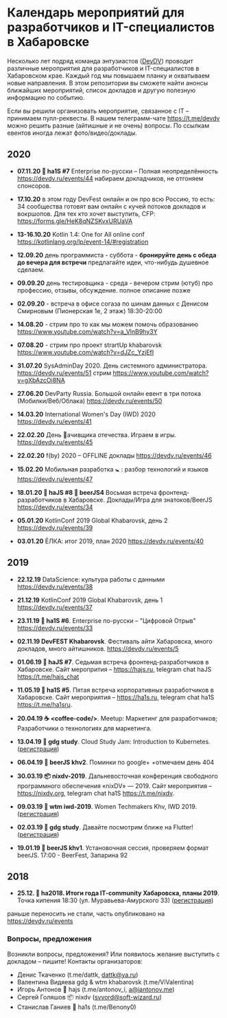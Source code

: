 # Календарь мероприятий для разработчиков и IT-специалистов в Хабаровске

Несколько лет подряд команда энтузиастов ([DevDV](https://devdv.ru)) проводит различные мероприятия для разработчиков и IT-специалистов в Хабаровском крае. Каждый год мы повышаем планку и охватываем новые направления. В этом репозитории вы сможете найти анонсы ближайших мероприятий, список докладов и другую полезную информацию по событию.

Если вы решили организовать мероприятие, связанное с IT &ndash; принимаем пулл-реквесты. В нашем телеграмм-чате https://t.me/devdv можно решить разные (айтишные и не очень) вопросы. По ссылкам евентов иногда лежат фото/видео/доклады.

## 2020

* **07.11.20 💢 ha1S #7** Enterprise по-русски – Полная неопределённость https://devdv.ru/events/44 набираем докладчиков, не отгоняем спонсоров.

* **17.10.20** в этом году DevFest онлайн и он про всю Россию, то есть: 34 сообщества готовят вам онлайн с кучей потоков докладов и вокршопов. Для тех кто хочет выступить, CFP: https://forms.gle/HeK8qNZSKvxURUaVA

* **13-16.10.20** Kotlin 1.4: One for All online conf https://kotlinlang.org/lp/event-14/#registration

* **12.09.20** день программиста - суббота - **бронируйте день с обеда до вечера для встречи** предлагайте идеи, что-нибудь душевное сделаем.
* **09.09.20** день тестировщика - среда - вечером стрим (ютуб) про профессию, отзывы, обсуждение. полное описание позже
* **02.09.20** - встреча в офисе согаза по шинам данных с Денисом Смирновым (Пионерская 1е, 2 этаж) 18:30-20:00
 
* **14.08.20**  - стрим про то как мы можем помочь образованию https://www.youtube.com/watch?v=a_VlnB9hy3Y
* **07.08.20**  - стрим про проект strartUp khabarovsk https://www.youtube.com/watch?v=dJZc_YzjEfI

* **31.07.20** SysAdminDay 2020. День системного администратора. https://devdv.ru/events/51 стрим https://www.youtube.com/watch?v=gXbAzcOi8NA

* **27.06.20** DevParty Russia. Большой онлайн евент в три потока (Мобилки/Веб/Облака) https://devdv.ru/events/50

* **14.03.20** International Women's Day (IWD) 2020 https://devdv.ru/events/41

* **22.02.20** День 👾ачивщика отечества. Играем в игры. https://devdv.ru/events/45
* **22.02.20** f(by) 2020 – OFFLINE доклады https://devdv.ru/events/46
* **15.02.20** Мобильная разработка 🚼 : разбор технологий и языков https://devdv.ru/events/47

* **18.01.20 🚀 haJS #8  🍺 beerJS4** Восьмая встреча фронтенд-разработчиков в Хабаровске. Доклады/Игра для знатоков/BeerJS https://devdv.ru/events/34
* **05.01.20** KotlinConf 2019 Global Khabarovsk, день 2 https://devdv.ru/events/39
* **03.01.20** ЁЛКА: итог 2019, план 2020 https://devdv.ru/events/40

## 2019

* **22.12.19** DataScience: культура работы с данными https://devdv.ru/events/38
* **21.12.19** KotlinConf 2019 Global Khabarovsk, день 1 https://devdv.ru/events/37

* **23.11.19 💢 ha1S #6**. Enterprise по-русски – "Цифровой Отрыв" https://devdv.ru/events/33
* **02.11.19 DevFEST Khabarovsk**. Фестиваль айти Хабаровска, много докладов, много айтишников. https://devdv.ru/events/5


* **01.06.19 🚀 haJS #7**. Седьмая встреча фронтенд-разработчиков в Хабаровске. Сайт меропрития &ndash; https://hajs.ru, telegram chat haJS https://t.me/hajs_chat
* **11.05.19 💢 ha1S #5**. Пятая встреча корпоративных разработчиков в Хабаровске. Сайт мероприятия &ndash; https://ha1s.ru, telegram chat ha1S https://t.me/ha1sru.
* **20.04.19 ☕️ &lt;coffee-code/&gt;**. Meetup: Маркетинг для разработчиков; Разработчики о технологиях для маркетинга.
* **13.04.19 🍕 gdg study**. Cloud Study Jam: Introduction to Kubernetes. ([регистрация](https://www.meetup.com/ru-RU/GDG-Khabarovsk/events/259807873/))
* **06.04.19 🍺 beerJS khv2**. Поминки по google+ +отмечаем день 404
* **30.03.19 📦 nixdv-2019**. Дальневосточная конференция свободного программного обеспечения «nixDV» — 2019. Сайт мероприятия &ndash; https://nixdv.org, telegram chat ha1S https://t.me/nixdv.
* **09.03.19 🍭 wtm iwd-2019**. Women Techmakers Khv, IWD 2019. ([регистрация](https://www.meetup.com/ru-RU/GDG-Khabarovsk/events/259411696/))
* **02.03.19 🍕 gdg study**. Давайте посмотрим ближе на Flutter! ([регистрация](https://www.meetup.com/ru-RU/GDG-Khabarovsk/events/258373219/))
* **19.01.19 🍺 beerJS khv1**. Установочная сессия, проверяем формат beerJS. 17:00 - BeerFest, Запарина 92

## 2018

* **25.12. 🔰 ha2018. Итоги года IT-community Хабаровска, планы 2019**.
Точка кипения 18:30 (ул. Муравьева-Амурского 33) ([регистрация](https://leader-id.ru/event/14303/))

раньше переносить не стали, часть опубликовано на https://devdv.ru/events

### Вопросы, предложения

Возникли вопросы, предложения? Или появилось желание выступить с докладом &ndash; пишите! Контакты организаторов:

* Денис Ткаченко (t.me/dattk, dattk@ya.ru)
* Валентина Видяева gdg & wtm khabarovsk (t.me/ViValentina)
* Игорь Антонов 🚀 hajs (t.me/antonov_i, a@iantonov.me)
* Сергей Голяшов 📦 nixdv (svvord@soft-wizard.ru)
* Станислав Ганиев 💢 ha1s (t.me/Benony0)

